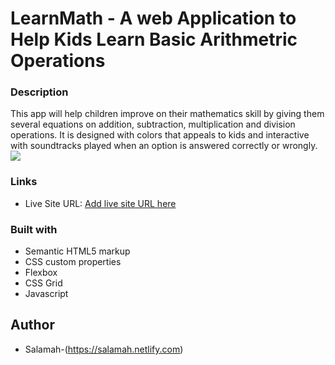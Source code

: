 # LearnMath - A web Application to Help Kids Learn Basic Arithmetric Operations
### Description
This app will help children improve on their mathematics skill by giving them several equations on addition, subtraction, multiplication and division operations. It is designed with colors that appeals to kids and interactive with soundtracks played when an option is answered correctly or wrongly.
![](./screenshot.jpg)
### Links


- Live Site URL: [Add live site URL here](learn-mathh.netlify.app)
### Built with

- Semantic HTML5 markup
- CSS custom properties
- Flexbox
- CSS Grid
- Javascript

## Author

- Salamah-(https://salamah.netlify.com)